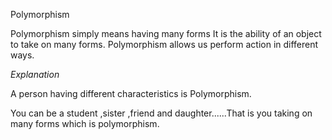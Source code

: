 Polymorphism

Polymorphism simply means having many forms
It is the ability of an object to take on many forms.
Polymorphism allows us perform action in different ways.

*Explanation*
 
A person having different characteristics is Polymorphism.

You can be a student ,sister ,friend and daughter......That is you taking on many forms which is polymorphism.
